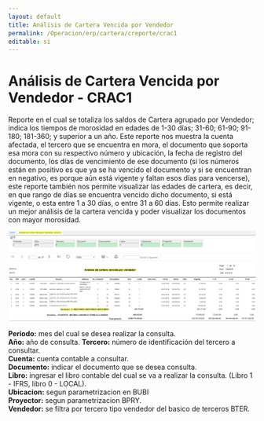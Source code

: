 ```yaml
---
layout: default
title: Análisis de Cartera Vencida por Vendedor
permalink: /Operacion/erp/cartera/creporte/crac1
editable: si
---
```


# Análisis de Cartera Vencida por Vendedor - CRAC1

Reporte en el cual se totaliza los saldos de Cartera agrupado por Vendedor; indica los tiempos de morosidad en edades de 1-30 días; 31-60; 61-90; 91-180; 181-360; y superior a un año.
Este reporte nos muestra la cuenta afectada, el tercero que se encuentra en mora, el documento que soporta esa mora con su respectivo número y ubicación, la fecha de registro del documento, los días de vencimiento de ese documento (si los números están en positivo es que ya se ha vencido el documento y si se encuentran en negativo, es porque aún está vigente y faltan esos días para vencerse), este reporte también nos permite visualizar las edades de cartera, es decir, en que rango de días se encuentra vencido dicho documento, si está vigente, o esta entre 1 a 30 días, o entre 31 a 60 días. Esto permite realizar un mejor análisis de la cartera vencida y poder visualizar los documentos con mayor morosidad.  

![](crac2.png)

**Periodo:** mes del cual se desea realizar la consulta.  
**Año:** año de consulta.
**Tercero:** número de identificación del tercero a consultar.  
**Cuenta:** cuenta contable a consultar.  
**Documento:** indicar el documento que se desea consulta.  
**Libro:** ingresar el libro contable del cual se va a realizar la consulta. (Libro 1 - IFRS, libro 0 - LOCAL).  
**Ubicacion:** segun parametrizacion en BUBI  
**Proyector:** segun parametrizacion BPRY.  
**Vendedor:** se filtra por tercero tipo vendedor del basico de terceros BTER.  

